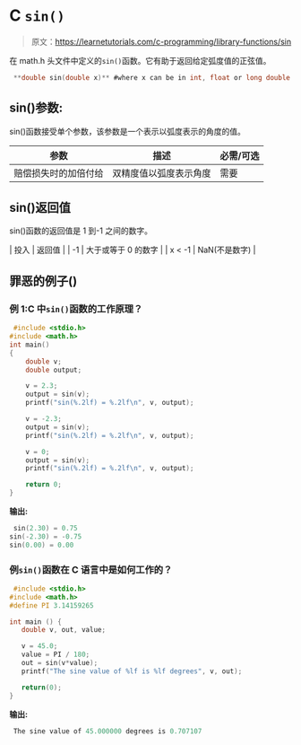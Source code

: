 # C `sin()`

> 原文：<https://learnetutorials.com/c-programming/library-functions/sin>

在 math.h 头文件中定义的`sin()`函数。它有助于返回给定弧度值的正弦值。

```c
 **double sin(double x)** #where x can be in int, float or long double 

```

## sin()参数:

sin()函数接受单个参数，该参数是一个表示以弧度表示的角度的值。

| 参数 | 描述 | 必需/可选 |
| --- | --- | --- |
| 赔偿损失时的加倍付给 | 双精度值以弧度表示角度 | 需要 |

## sin()返回值

sin()函数的返回值是 1 到-1 之间的数字。

| 投入 | 返回值 |
| -1 | 大于或等于 0 的数字 |
| x < -1 | NaN(不是数字) |

## 罪恶的例子()

### 例 1:C 中`sin()`函数的工作原理？

```c
 #include <stdio.h>
#include <math.h>
int main()
{
    double v;
    double output;

    v = 2.3;
    output = sin(v);
    printf("sin(%.2lf) = %.2lf\n", v, output);

    v = -2.3;
    output = sin(v);
    printf("sin(%.2lf) = %.2lf\n", v, output);

    v = 0;
    output = sin(v);
    printf("sin(%.2lf) = %.2lf\n", v, output);

    return 0;
} 

```

**输出:**

```c
 sin(2.30) = 0.75
sin(-2.30) = -0.75
sin(0.00) = 0.00 
```

### 例`sin()`函数在 C 语言中是如何工作的？

```c
 #include <stdio.h>
#include <math.h>
#define PI 3.14159265

int main () {
   double v, out, value;

   v = 45.0;
   value = PI / 180;
   out = sin(v*value);
   printf("The sine value of %lf is %lf degrees", v, out);

   return(0);
} 

```

**输出:**

```c
 The sine value of 45.000000 degrees is 0.707107 
```